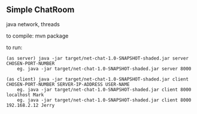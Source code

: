 Simple ChatRoom
------
java network, threads

to compile: mvn package

to run:

    (as server) java -jar target/net-chat-1.0-SNAPSHOT-shaded.jar server CHOSEN-PORT-NUMBER
        eg. java -jar target/net-chat-1.0-SNAPSHOT-shaded.jar server 8000
        
    (as client) java -jar target/net-chat-1.0-SNAPSHOT-shaded.jar client CHOSEN-PORT-NUMBER SERVER-IP-ADDRESS USER-NAME
        eg. java -jar target/net-chat-1.0-SNAPSHOT-shaded.jar client 8000 localhost Mark
        eg. java -jar target/net-chat-1.0-SNAPSHOT-shaded.jar client 8000 192.168.2.12 Jerry


    